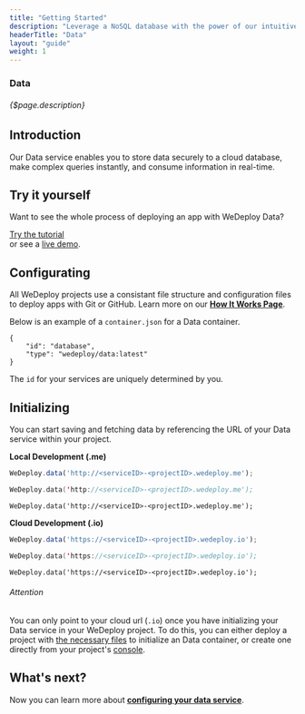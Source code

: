 ```yaml
---
title: "Getting Started"
description: "Leverage a NoSQL database with the power of our intuitive API."
headerTitle: "Data"
layout: "guide"
weight: 1
---
```


### Data

###### {$page.description}

<article id="1">

## Introduction

Our Data service enables you to store data securely to a cloud database, make complex queries instantly, and consume information in real-time.

</article>

<article id="2">

## Try it yourself

Want to see the whole process of deploying an app with WeDeploy Data?

<div class="guide-btn-cta">
	<a class="btn btn-accent btn-sm" href="/tutorials/data-web" target="_blank" data-senna-off>
		<span class="icon-16-external"></span>Try the tutorial
	</a>
</div>

<div class="guide-aux-cta">
	or see a <a href="http://boilerplate-data.wedeploy.io" target="_blank" data-senna-off>live demo</a>.
</div>

</article>

<article id="3">

## Configurating

<aside>

All WeDeploy projects use a consistant file structure and configuration files to deploy apps with Git or GitHub. Learn more on our <strong><a href="/docs/intro/how-it-works.html">How It Works Page</a></strong>.

</aside>

Below is an example of a `container.json` for a Data container.

```application/json
{
	"id": "database",
	"type": "wedeploy/data:latest"
}
```

The `id` for your services are uniquely determined by you.

</article>

<article id="4">

## Initializing

You can start saving and fetching data by referencing the URL of your Data service within your project.

**Local Development (.me)**

```javascript
WeDeploy.data('http://<serviceID>-<projectID>.wedeploy.me');
```
```swift
WeDeploy.data('http://<serviceID>-<projectID>.wedeploy.me');
```
```text/x-java
WeDeploy.data('http://<serviceID>-<projectID>.wedeploy.me');
```

**Cloud Development (.io)**

```javascript
WeDeploy.data('https://<serviceID>-<projectID>.wedeploy.io');
```
```swift
WeDeploy.data('https://<serviceID>-<projectID>.wedeploy.io');
```
```text/x-java
WeDeploy.data('https://<serviceID>-<projectID>.wedeploy.io');
```

<aside>

###### <span class="icon-16-alert"></span> Attention

You can only point to your cloud url (`.io`) once you have initializing your Data service in your WeDeploy project. To do this, you can either deploy a project with <a href="/docs/intro/how-it-works.html">the necessary files</a> to initialize an Data container, or create one directly from your project's <a href="https://console.wedeploy.com">console</a>.

</aside>

</article>

## What's next?

Now you can learn more about **[configuring your data service](/docs/data/configuring-data.html)**.
